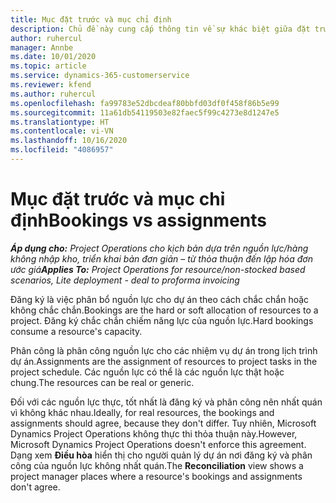 ```yaml
---
title: Mục đặt trước và mục chỉ định
description: Chủ đề này cung cấp thông tin về sự khác biệt giữa đặt trước nguồn lực và chỉ định nguồn lực.
author: ruhercul
manager: Annbe
ms.date: 10/01/2020
ms.topic: article
ms.service: dynamics-365-customerservice
ms.reviewer: kfend
ms.author: ruhercul
ms.openlocfilehash: fa99783e52dbcdeaf80bbfd03df0f458f86b5e99
ms.sourcegitcommit: 11a61db54119503e82faec5f99c4273e8d1247e5
ms.translationtype: HT
ms.contentlocale: vi-VN
ms.lasthandoff: 10/16/2020
ms.locfileid: "4086957"
---
```

# <a name="bookings-vs-assignments"></a><span data-ttu-id="c53cd-103">Mục đặt trước và mục chỉ định</span><span class="sxs-lookup"><span data-stu-id="c53cd-103">Bookings vs assignments</span></span>

<span data-ttu-id="c53cd-104">_**Áp dụng cho:** Project Operations cho kịch bản dựa trên nguồn lực/hàng không nhập kho, triển khai bản đơn giản – từ thỏa thuận đến lập hóa đơn ước giá_</span><span class="sxs-lookup"><span data-stu-id="c53cd-104">_**Applies To:** Project Operations for resource/non-stocked based scenarios, Lite deployment - deal to proforma invoicing_</span></span>

<span data-ttu-id="c53cd-105">Đăng ký là việc phân bổ nguồn lực cho dự án theo cách chắc chắn hoặc không chắc chắn.</span><span class="sxs-lookup"><span data-stu-id="c53cd-105">Bookings are the hard or soft allocation of resources to a project.</span></span> <span data-ttu-id="c53cd-106">Đăng ký chắc chắn chiếm năng lực của nguồn lực.</span><span class="sxs-lookup"><span data-stu-id="c53cd-106">Hard bookings consume a resource's capacity.</span></span> 

<span data-ttu-id="c53cd-107">Phân công là phân công nguồn lực cho các nhiệm vụ dự án trong lịch trình dự án.</span><span class="sxs-lookup"><span data-stu-id="c53cd-107">Assignments are the assignment of resources to project tasks in the project schedule.</span></span> <span data-ttu-id="c53cd-108">Các nguồn lực có thể là các nguồn lực thật hoặc chung.</span><span class="sxs-lookup"><span data-stu-id="c53cd-108">The resources can be real or generic.</span></span> 

<span data-ttu-id="c53cd-109">Đối với các nguồn lực thực, tốt nhất là đăng ký và phân công nên nhất quán vì không khác nhau.</span><span class="sxs-lookup"><span data-stu-id="c53cd-109">Ideally, for real resources, the bookings and assignments should agree, because they don't differ.</span></span> <span data-ttu-id="c53cd-110">Tuy nhiên, Microsoft Dynamics Project Operations không thực thi thỏa thuận này.</span><span class="sxs-lookup"><span data-stu-id="c53cd-110">However, Microsoft Dynamics Project Operations doesn't enforce this agreement.</span></span> <span data-ttu-id="c53cd-111">Dạng xem **Điều hòa** hiển thị cho người quản lý dự án nơi đăng ký và phân công của nguồn lực không nhất quán.</span><span class="sxs-lookup"><span data-stu-id="c53cd-111">The **Reconciliation** view shows a project manager places where a resource's bookings and assignments don't agree.</span></span>
